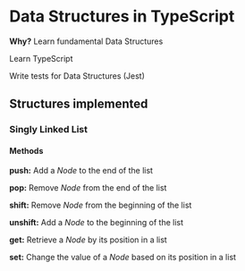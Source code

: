 # Data Structures in TypeScript
**Why?**
Learn fundamental Data Structures

Learn TypeScript

Write tests for Data Structures (Jest)

## Structures implemented

### Singly Linked List
#### Methods
**push:** Add a *Node* to the end of the list

**pop:** Remove *Node* from the end of the list

**shift:** Remove *Node* from the beginning of the list

**unshift:** Add a *Node* to the beginning of the list

**get:** Retrieve a *Node* by its position in a list

**set:** Change the value of a *Node* based on its position in a list
